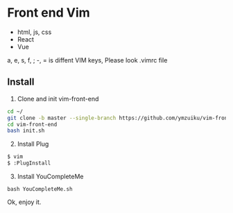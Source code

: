 # Front end Vim

- html, js, css
- React
- Vue

a, e, s, f, ; -, = is diffent VIM keys, Please look .vimrc file

## Install

1. Clone and init vim-front-end

```sh
cd ~/
git clone -b master --single-branch https://github.com/ymzuiku/vim-front-end
cd vim-front-end
bash init.sh
```

2. Install Plug

```sh
$ vim
$ :PlugInstall
```

3. Install YouCompleteMe
```
bash YouCompleteMe.sh
```

Ok, enjoy it.
